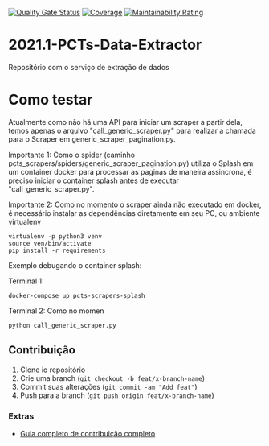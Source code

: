 [![Quality Gate Status](https://sonarcloud.io/api/project_badges/measure?project=fga-eps-mds_2021.1-PCTs-Scraper&metric=alert_status)](https://sonarcloud.io/dashboard?id=fga-eps-mds_2021.1-PCTs-Scraper)
[![Coverage](https://sonarcloud.io/api/project_badges/measure?project=fga-eps-mds_2021.1-PCTs-Scraper&metric=coverage)](https://sonarcloud.io/dashboard?id=fga-eps-mds_2021.1-PCTs-Scraper)
[![Maintainability Rating](https://sonarcloud.io/api/project_badges/measure?project=fga-eps-mds_2021.1-PCTs-Scraper&metric=sqale_rating)](https://sonarcloud.io/dashboard?id=fga-eps-mds_2021.1-PCTs-Scraper)

# 2021.1-PCTs-Data-Extractor

Repositório com o serviço de extração de dados

# Como testar

Atualmente como não há uma API para iniciar um scraper a partir dela, temos apenas o arquivo "call_generic_scraper.py" para realizar a chamada para o Scraper em generic_scraper_pagination.py.

Importante 1: Como o spider (caminho pcts_scrapers/spiders/generic_scraper_pagination.py) utiliza o Splash em um container docker para processar as paginas de maneira assincrona, é preciso iniciar o container splash antes de executar "call_generic_scraper.py".

Importante 2: Como no momento o scraper ainda não executado em docker, é necessário instalar as dependências diretamente em seu PC, ou ambiente virtualenv

```shell
virtualenv -p python3 venv
source ven/bin/activate
pip install -r requirements

```

Exemplo debugando o container splash:

Terminal 1:
```shell
docker-compose up pcts-scrapers-splash
```

Terminal 2:
Como no momen
```shell
python call_generic_scraper.py
```

## Contribuição

1. Clone io repositório
2. Crie uma branch (`git checkout -b feat/x-branch-name`)
3. Commit suas alterações (`git commit -am "Add feat"`)
4. Push para a branch (`git push origin feat/x-branch-name`)

### Extras

- [Guia completo de contribuição completo](https://github.com/fga-eps-mds/2021.1-PCTs-Docs/blob/main/CONTRIBUTING.md)
